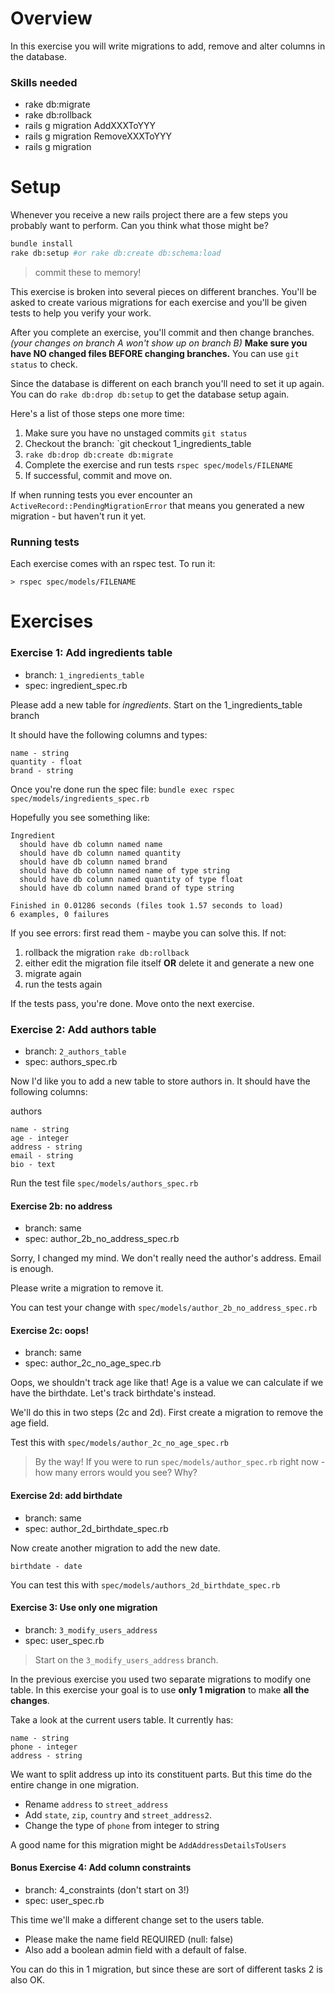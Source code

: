 # Overview

In this exercise you will write migrations to add, remove and alter columns in the database.

### Skills needed

* rake db:migrate
* rake db:rollback
* rails g migration AddXXXToYYY
* rails g migration RemoveXXXToYYY
* rails g migration 

# Setup

Whenever you receive a new rails project there are a few steps you probably want to perform.  Can you think what those might be?

```sh
bundle install
rake db:setup #or rake db:create db:schema:load
```
> commit these to memory!


This exercise is broken into several pieces on different branches.  You'll be asked to create various migrations for each exercise and you'll be given tests to help you verify your work.

After you complete an exercise, you'll commit and then change branches.  *(your changes on branch A won't show up on branch B)*  **Make sure you have NO changed files BEFORE changing branches.** You can use `git status` to check.

Since the database is different on each branch you'll need to set it up again.  You can do `rake db:drop db:setup` to get the database setup again.

Here's a list of those steps one more time:

1. Make sure you have no unstaged commits `git status`
2. Checkout the branch: `git checkout 1_ingredients_table
3. `rake db:drop db:create db:migrate`
3. Complete the exercise and run tests `rspec spec/models/FILENAME`
4. If successful, commit and move on.

If when running tests you ever encounter an `ActiveRecord::PendingMigrationError` that means you generated a new migration - but haven't run it yet.

### Running tests

Each exercise comes with an rspec test.  To run it:

`> rspec spec/models/FILENAME`


# Exercises 

### Exercise 1: Add ingredients table

* branch: `1_ingredients_table`
* spec: ingredient_spec.rb

Please add a new table for _ingredients_.  Start on the 1_ingredients_table branch

It should have the following columns and types:

```
name - string
quantity - float
brand - string
```

Once you're done run the spec file: `bundle exec rspec spec/models/ingredients_spec.rb`

Hopefully you see something like:

```
Ingredient
  should have db column named name
  should have db column named quantity
  should have db column named brand
  should have db column named name of type string
  should have db column named quantity of type float
  should have db column named brand of type string

Finished in 0.01286 seconds (files took 1.57 seconds to load)
6 examples, 0 failures
```

If you see errors: first read them - maybe you can solve this.  If not:

1. rollback the migration `rake db:rollback`
2. either edit the migration file itself **OR** delete it and generate a new one
3. migrate again
4. run the tests again

If the tests pass, you're done.  Move onto the next exercise.


### Exercise 2: Add authors table

* branch: `2_authors_table`
* spec: authors_spec.rb

Now I'd like you to add a new table to store authors in.  It should have the following columns:

authors

```
name - string
age - integer
address - string
email - string
bio - text
```

Run the test file `spec/models/authors_spec.rb`

#### Exercise 2b: no address

* branch: same 
* spec: author_2b_no_address_spec.rb

Sorry, I changed my mind.  We don't really need the author's address.  Email is enough.

Please write a migration to remove it.

You can test your change with `spec/models/author_2b_no_address_spec.rb`


#### Exercise 2c: oops!

* branch: same 
* spec: author_2c_no_age_spec.rb


Oops, we shouldn't track age like that!  Age is a value we can calculate if we have the birthdate.  Let's track birthdate's instead.  

We'll do this in two steps (2c and 2d).  First create a migration to remove the age field.  

Test this with `spec/models/author_2c_no_age_spec.rb`

> By the way!  If you were to run `spec/models/author_spec.rb` right now - how many errors would you see?  Why?

#### Exercise 2d: add birthdate 

* branch: same 
* spec: author_2d_birthdate_spec.rb

Now create another migration to add the new date.

```
birthdate - date
```

You can test this with `spec/models/authors_2d_birthdate_spec.rb`


#### Exercise 3: Use only one migration

* branch: `3_modify_users_address`
* spec: user_spec.rb

> Start on the `3_modify_users_address` branch.

In the previous exercise you used two separate migrations to modify one table.  In this exercise your goal is to use **only 1 migration** to make **all the changes**.

Take a look at the current users table.  It currently has:

```
name - string
phone - integer
address - string
```

We want to split address up into its constituent parts.  But this time do the entire change in one migration.  

* Rename `address` to `street_address` 
* Add `state`, `zip`, `country` and `street_address2`.  
* Change the type of `phone` from integer to string

A good name for this migration might be `AddAddressDetailsToUsers`

#### Bonus Exercise 4: Add column constraints

* branch: 4_constraints  (don't start on 3!)
* spec: user_spec.rb

This time we'll make a different change set to the users table.  

* Please make the name field REQUIRED (null: false)
* Also add a boolean admin field with a default of false.

You can do this in 1 migration, but since these are sort of different tasks 2 is also OK.
